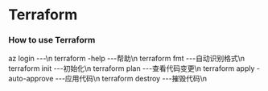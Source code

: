 # Terraform


### How to use Terraform 

 az login                         ---\n 
 terraform -help                  ---帮助\n
 terraform fmt                    ---自动识别格式\n
 terraform init                   ---初始化\n
 terraform plan                   ---查看代码变更\n
 terraform apply -auto-approve    ---应用代码\n
 terraform destroy                ---摧毁代码\n  



